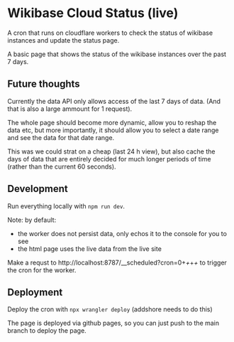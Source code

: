 # Wikibase Cloud Status (live)

A cron that runs on cloudflare workers to check the status of wikibase instances and update the status page.

A basic page that shows the status of the wikibase instances over the past 7 days.

## Future thoughts

Currently the data API only allows access of the last 7 days of data. (And that is also a large ammount for 1 request).

The whole page should become more dynamic, allow you to reshap the data etc, but more importantly, it should allow you to select a date range and see the data for that date range.

This was we could strat on a cheap (last 24 h view), but also cache the days of data that are entirely decided for much longer periods of time (rather than the current 60 seconds).

## Development

Run everything locally with `npm run dev`.

Note: by default:
 - the worker does not persist data, only echos it to the console for you to see
 - the html page uses the live data from the live site

Make a requst to http://localhost:8787/__scheduled?cron=0+*+*+*+* to trigger the cron for the worker.

## Deployment

Deploy the cron with `npx wrangler deploy` (addshore needs to do this)

The page is deployed via github pages, so you can just push to the main branch to deploy the page.